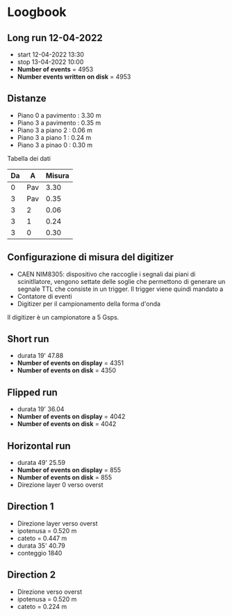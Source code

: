 # Loogbook 

## Long run 12-04-2022 
- start 12-04-2022 13:30
- stop 13-04-2022 10:00 
- **Number of events** = 4953
- **Number events written on disk** = 4953


## Distanze

- Piano 0 a pavimento : 3.30 m
- Piano 3 a pavimento : 0.35 m 
- Piano 3 a piano 2   : 0.06 m
- Piano 3 a piano 1   : 0.24 m 
- Piano 3 a pinao 0   : 0.30 m 

Tabella dei dati

|Da | A  | Misura |
|---|----|--------|
| 0 | Pav| 3.30   |
| 3 | Pav| 0.35   |
| 3 | 2  | 0.06   |
| 3 | 1  | 0.24   |
| 3 | 0  | 0.30   |

## Configurazione di misura del digitizer

- CAEN NIM8305: dispositivo che raccoglie i segnali dai piani di scinitllatore, vengono settate delle soglie che permettono di generare un segnale TTL che consiste in un trigger. Il trigger viene quindi mandato a 
- Contatore di eventi 
- Digitizer per il campionamento della forma d'onda

Il digitizer è un campionatore a 5 Gsps. 



## Short run 

- durata 19' 47.88
- **Number of events on display**  = 4351
- **Number of events on disk** = 4350


## Flipped run 
- durata 19' 36.04
- **Number of events on display** = 4042 
- **Number of events on disk**    = 4042


## Horizontal run 

- durata 49' 25.59
- **Number of events on display** = 855
- **Number of events on disk**    = 855
- Direzione layer 0 verso overst


## Direction 1 

- Direzione layer verso overst
- ipotenusa = 0.520 m
- cateto = 0.447 m
- durata 35' 40.79
- conteggio 1840

## Direction 2

- Direzione verso overst
- ipotenusa = 0.520 m
- cateto = 0.224 m








